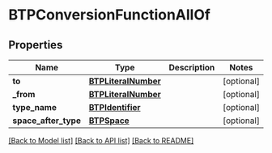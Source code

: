 # BTPConversionFunctionAllOf

## Properties
Name | Type | Description | Notes
------------ | ------------- | ------------- | -------------
**to** | [**BTPLiteralNumber**](BTPLiteralNumber.md) |  | [optional] 
**_from** | [**BTPLiteralNumber**](BTPLiteralNumber.md) |  | [optional] 
**type_name** | [**BTPIdentifier**](BTPIdentifier.md) |  | [optional] 
**space_after_type** | [**BTPSpace**](BTPSpace.md) |  | [optional] 

[[Back to Model list]](../README.md#documentation-for-models) [[Back to API list]](../README.md#documentation-for-api-endpoints) [[Back to README]](../README.md)


